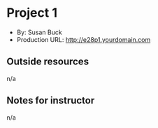 # Project 1
+ By: Susan Buck
+ Production URL: <http://e28p1.yourdomain.com>

## Outside resources
n/a

## Notes for instructor
n/a